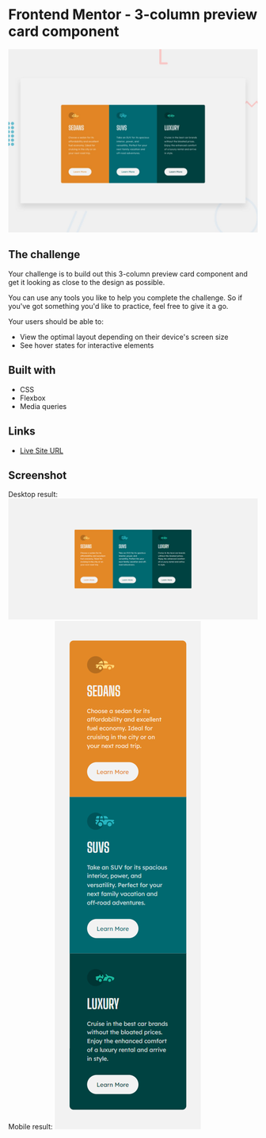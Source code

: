 # Frontend Mentor - 3-column preview card component

![Design preview for the 3-column preview card component coding challenge](./design/desktop-preview.jpg)
## The challenge

Your challenge is to build out this 3-column preview card component and get it looking as close to the design as possible.

You can use any tools you like to help you complete the challenge. So if you've got something you'd like to practice, feel free to give it a go.

Your users should be able to:

- View the optimal layout depending on their device's screen size
- See hover states for interactive elements

## Built with

- CSS
- Flexbox
- Media queries

## Links

- [Live Site URL](https://fernandolopezl.github.io/order-summary-component/)
  
## Screenshot

Desktop result:
![Desktop Version](./design/desktop-result.png)
Mobile result:
![Mobile Version](./design/mobile-result.png)

